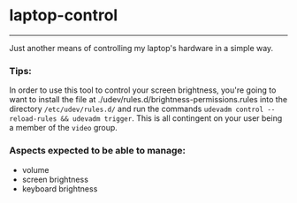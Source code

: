 # laptop-control
---
Just another means of controlling my laptop's hardware in a simple way.

### Tips:
In order to use this tool to control your screen brightness, you're going to want to install the file at ./udev/rules.d/brightness-permissions.rules into the directory `/etc/udev/rules.d/` and run the commands `udevadm control --reload-rules && udevadm trigger`. This is all contingent on your user being a member of the `video` group.

### Aspects expected to be able to manage:
* volume
* screen brightness
* keyboard brightness
